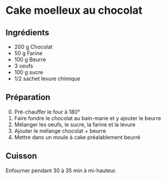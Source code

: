# Cake moelleux au chocolat


## Ingrédients
* 200 g Chocolat
* 50 g Farine
* 100 g Beurre
* 3 oeufs
* 100 g sucre
* 1/2 sachet levure chimique

## Préparation

0. Pré-chauffer le four à 180°
1. Faire fondre le chocolat au bain-marie et y ajouter le beurre
2. Mélanger les oeufs, le sucre, la farine et la levure
3. Ajouter le mélange chocolat + beurre
4. Mettre dans un moule à cake préalablement beurré

## Cuisson
Enfourner pendant 30 à 35 min à mi-hauteur.
